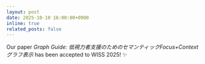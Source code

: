 ```yaml
---
layout: post
date: 2025-10-10 16:00:00+0900
inline: true
related_posts: false
---
```


Our paper _Graph Guide: 低視力者支援のためのセマンティックFocus+Context グラフ表示_ has been accepted to WISS 2025! ✨
